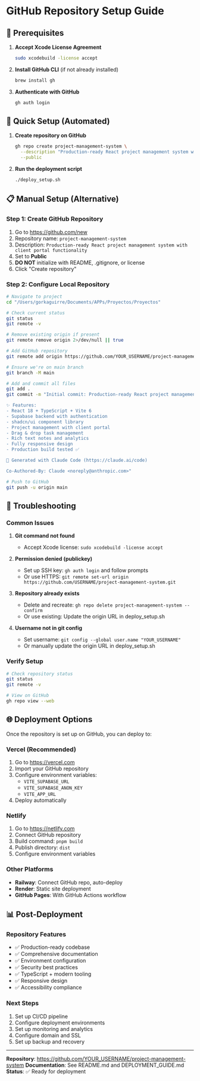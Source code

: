 # GitHub Repository Setup Guide

## 🚨 Prerequisites

1. **Accept Xcode License Agreement**
   ```bash
   sudo xcodebuild -license accept
   ```

2. **Install GitHub CLI** (if not already installed)
   ```bash
   brew install gh
   ```

3. **Authenticate with GitHub**
   ```bash
   gh auth login
   ```

## 🚀 Quick Setup (Automated)

1. **Create repository on GitHub**
   ```bash
   gh repo create project-management-system \
     --description "Production-ready React project management system with client portal functionality" \
     --public
   ```

2. **Run the deployment script**
   ```bash
   ./deploy_setup.sh
   ```

## 📋 Manual Setup (Alternative)

### Step 1: Create GitHub Repository
1. Go to https://github.com/new
2. Repository name: `project-management-system`
3. Description: `Production-ready React project management system with client portal functionality`
4. Set to **Public**
5. **DO NOT** initialize with README, .gitignore, or license
6. Click "Create repository"

### Step 2: Configure Local Repository
```bash
# Navigate to project
cd "/Users/gorkaguirre/Documents/APPs/Proyectos/Proyectos"

# Check current status
git status
git remote -v

# Remove existing origin if present
git remote remove origin 2>/dev/null || true

# Add GitHub repository
git remote add origin https://github.com/YOUR_USERNAME/project-management-system.git

# Ensure we're on main branch
git branch -M main

# Add and commit all files
git add .
git commit -m "Initial commit: Production-ready React project management system

✨ Features:
- React 18 + TypeScript + Vite 6
- Supabase backend with authentication
- shadcn/ui component library
- Project management with client portal
- Drag & drop task management
- Rich text notes and analytics
- Fully responsive design
- Production build tested ✅

🚀 Generated with Claude Code (https://claude.ai/code)

Co-Authored-By: Claude <noreply@anthropic.com>"

# Push to GitHub
git push -u origin main
```

## 🔧 Troubleshooting

### Common Issues

1. **Git command not found**
   - Accept Xcode license: `sudo xcodebuild -license accept`

2. **Permission denied (publickey)**
   - Set up SSH key: `gh auth login` and follow prompts
   - Or use HTTPS: `git remote set-url origin https://github.com/USERNAME/project-management-system.git`

3. **Repository already exists**
   - Delete and recreate: `gh repo delete project-management-system --confirm`
   - Or use existing: Update the origin URL in deploy_setup.sh

4. **Username not in git config**
   - Set username: `git config --global user.name "YOUR_USERNAME"`
   - Or manually update the origin URL in deploy_setup.sh

### Verify Setup
```bash
# Check repository status
git status
git remote -v

# View on GitHub
gh repo view --web
```

## 🌐 Deployment Options

Once the repository is set up on GitHub, you can deploy to:

### Vercel (Recommended)
1. Go to https://vercel.com
2. Import your GitHub repository
3. Configure environment variables:
   - `VITE_SUPABASE_URL`
   - `VITE_SUPABASE_ANON_KEY`
   - `VITE_APP_URL`
4. Deploy automatically

### Netlify
1. Go to https://netlify.com
2. Connect GitHub repository
3. Build command: `pnpm build`
4. Publish directory: `dist`
5. Configure environment variables

### Other Platforms
- **Railway**: Connect GitHub repo, auto-deploy
- **Render**: Static site deployment
- **GitHub Pages**: With GitHub Actions workflow

## 📊 Post-Deployment

### Repository Features
- ✅ Production-ready codebase
- ✅ Comprehensive documentation
- ✅ Environment configuration
- ✅ Security best practices
- ✅ TypeScript + modern tooling
- ✅ Responsive design
- ✅ Accessibility compliance

### Next Steps
1. Set up CI/CD pipeline
2. Configure deployment environments
3. Set up monitoring and analytics
4. Configure domain and SSL
5. Set up backup and recovery

---

**Repository**: https://github.com/YOUR_USERNAME/project-management-system
**Documentation**: See README.md and DEPLOYMENT_GUIDE.md
**Status**: ✅ Ready for deployment